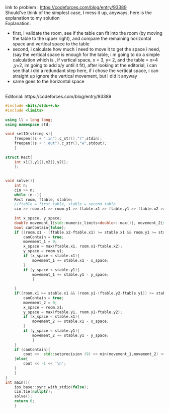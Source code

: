 link to problem : https://codeforces.com/blog/entry/93389
<br>
Should've think of the simplest case, I mess it up, anyways, here is the explanation to my solution
<br>
Explanation:
<br>
- first, i validate the room, see if the table can fit into the room (by moving the table to the upper right), and compare the remaining horizontal space and vertical space to the table
- second, i calculate how much i need to move it to get the space i need, (say the vertical space is enough for the table, i m going to do a simple calculation which is , if vertical space, x = 3, y= 2, and the table = x=4 ,y=2, im going to add x/y until it fit), after looking at the editorial, i can see that i did a redundant step here, if i chose the vertical space, i can straight up ignore the vertical movement, but I did it anyway
- same goes to the horizontal space
<br>
Editorial: https://codeforces.com/blog/entry/93389

```cpp
#include <bits/stdc++.h>
#include <limits>
 
using ll = long long;
using namespace std;
 
void setIO(string s){
	freopen((s + ".in").c_str(),"r",stdin);
	freopen((s + ".out").c_str(),"w",stdout);
	}
 
struct Rect{
	int x1{},y1{},x2{},y2{};
	};
 
 
void solve(){
	int n;
	cin >> n;
	while (n--){
	Rect room, ftable, stable;
	//ftable = first table, stable = second table
	cin >> room.x1 >> room.y1 >> ftable.x1 >> ftable.y1 >> ftable.x2 >> ftable.y2 >> stable.x1 >> stable.y1;
 
	int x_space, y_space;
	double movement_1{std::numeric_limits<double>::max()}, movement_2{std::numeric_limits<double>::max()};
	bool canContain{false};
	if ((room.x1 - (ftable.x2-ftable.x1) >= stable.x1 && room.y1 >= stable.y1)){
		canContain = true;
		movement_1 = 0;
		x_space = max(ftable.x1, room.x1-ftable.x2);
		y_space = room.y1;
		if (x_space < stable.x1){
			movement_1 += stable.x1 - x_space;
		}
		if (y_space < stable.y1){
			movement_1 += stable.y1 - y_space;
			}
 
	}
	if((room.x1 >= stable.x1 && (room.y1-(ftable.y2-ftable.y1)) >= stable.y1)){
		canContain = true;
		movement_2 = 0;
		x_space = room.x1;
		y_space = max(ftable.y1, room.y1-ftable.y2);
		if (x_space < stable.x1){
			movement_2 += stable.x1 - x_space;
		}
		if (y_space < stable.y1){
			movement_2 += stable.y1 - y_space;
			}
	}
	if (canContain){
		cout <<  std::setprecision (9) << min(movement_1,movement_2) << '\n';
	}else{
		cout << -1 << '\n';
	}
	}
}
int main(){
	ios_base::sync_with_stdio(false);
	cin.tie(nullptr);
	solve();
	return 0;
	}
```
